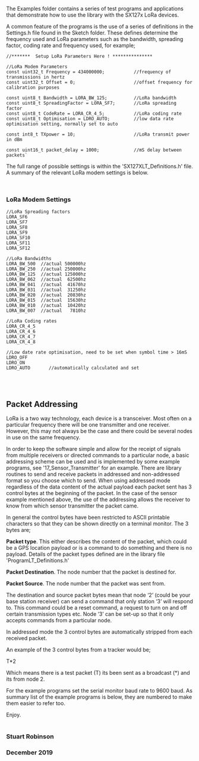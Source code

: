The Examples folder contains a series of test programs and applications that demonstrate how to use the library with the SX127x LoRa devices. 

A common feature of the programs is the use of a series of definitions in the Settings.h file found in the Sketch folder. These defines determine the frequency used and LoRa parameters such as the bandwidth, spreading factor, coding rate and frequency used, for example;


    //*******  Setup LoRa Parameters Here ! ***************

    //LoRa Modem Parameters
    const uint32_t Frequency = 434000000;           //frequency of transmissions in hertz
    const uint32_t Offset = 0;                      //offset frequency for calibration purposes

    const uint8_t Bandwidth = LORA_BW_125;          //LoRa bandwidth
    const uint8_t SpreadingFactor = LORA_SF7;       //LoRa spreading factor
    const uint8_t CodeRate = LORA_CR_4_5;           //LoRa coding rate
    const uint8_t Optimisation = LDRO_AUTO;         //low data rate optimisation setting, normally set to auto

    const int8_t TXpower = 10;                      //LoRa transmit power in dBm

    const uint16_t packet_delay = 1000;             //mS delay between packets`


The full range of possible settings is within the 'SX127XLT_Definitions.h' file. A summary of the relevant LoRa modem settings is below.  


<br> 

### LoRa Modem Settings

    //LoRa Spreading factors
    LORA_SF6
    LORA_SF7
    LORA_SF8
    LORA_SF9
    LORA_SF10
    LORA_SF11
    LORA_SF12 
    
    //LoRa Bandwidths
    LORA_BW_500  //actual 500000hz
    LORA_BW_250  //actual 250000hz
    LORA_BW_125  //actual 125000hz
    LORA_BW_062  //actual  62500hz 
    LORA_BW_041  //actual  41670hz
    LORA_BW_031  //actual  31250hz 
    LORA_BW_020  //actual  20830hz
    LORA_BW_015  //actual  15630hz
    LORA_BW_010  //actual  10420hz 
    LORA_BW_007  //actual   7810hz

    //LoRa Coding rates
    LORA_CR_4_5  
    LORA_CR_4_6  
    LORA_CR_4_7  
    LORA_CR_4_8

    //Low date rate optimisation, need to be set when symbol time > 16mS
    LDRO_OFF
    LDRO_ON
    LDRO_AUTO       //automatically calculated and set   


<br>
<br>


## Packet Addressing

LoRa is a two way technology, each device is a transceiver. Most often on a particular frequency there will be one transmitter and one receiver. However, this may not always be the case and there could be several nodes in use on the same frequency. 

In order to keep the software simple and allow for the receipt of signals from multiple receivers or directed commands to a particular node, a basic addressing scheme can be used and is implemented by some example programs, see '17_Sensor_Transmitter' for an example. There are library routines to send and receive packets in addressed and non-addressed format so you choose which to send. When using addressed mode regardless of the data content of the actual payload each packet sent has 3 control bytes at the beginning of the packet. In the case of the sensor example mentioned above, the use of the addressing allows the receiver to know from which sensor transmitter the packet came. 

In general the control bytes have been restricted to ASCII printable characters so that they can be shown directly on a terminal monitor. The 3 bytes are;

**Packet type**. This either describes the content of the packet, which could be a GPS location payload or is a command to do something and there is no payload. Details of the packet types defined are in the library file 'ProgramLT_Definitions.h'

**Packet Destination**. The node number that the packet is destined for.

**Packet Source**. The node number that the packet was sent from.

The destination and source packet bytes mean that node ‘2’ (could be your base station receiver) can send a command that only station ‘3’ will respond to. This command could be a reset command, a request to turn on and off certain transmission types etc. Node ‘3’ can be set-up so that it only accepts commands from a particular node.

In addressed mode the 3 control bytes are automatically stripped from each received packet.

An example of the 3 control bytes from a tracker would be;

T*2

Which means there is a test packet (T) its been sent as a broadcast (*) and its from node 2.

For the example programs set the serial monitor baud rate to 9600 baud. As summary list of the example programs is below, they are numbered to make them easier to refer too.  

Enjoy. 
<br>
<br>
### Stuart Robinson
### December 2019


